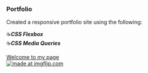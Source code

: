 ### Portfolio


Created a responsive portfolio site using the following: 

:coffee:**_CSS Flexbox_**
<br>
:coffee:**_CSS Media Queries_**

[Welcome to my page](https://portfolio-jg.herokuapp.com/)
<br>
<a href="https://imgflip.com/gif/2q1o3i"><img src="https://i.imgflip.com/2q1o3i.gif" title="made at imgflip.com"/></a>

